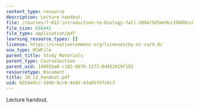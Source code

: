 ```yaml
---
content_type: resource
description: Lecture handout.
file: /courses/7-012-introduction-to-biology-fall-2004/9254e9cc19409cc04e8343a05fd7c0c3_10_13_handout.pdf
file_size: 658441
file_type: application/pdf
learning_resource_types: []
license: https://creativecommons.org/licenses/by-nc-sa/4.0/
ocw_type: OCWFile
parent_title: Study Materials
parent_type: CourseSection
parent_uid: 14091ba0-c182-8670-1272-8d452019f102
resourcetype: Document
title: 10_13_handout.pdf
uid: 9254e9cc-1940-9cc0-4e83-43a05fd7c0c3
---
```

Lecture handout.